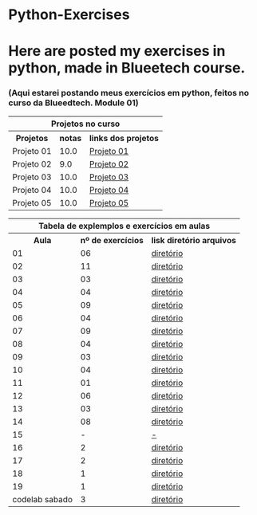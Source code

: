 # Python-Exercises

# Here are posted my exercises in python, made in Blueetech course.
### (Aqui estarei postando meus exercícios em python, feitos no curso da Blueedtech. Module 01)
 

<table align="center" border="0">
      <tr>
          <th colspan="3"> Projetos no curso </th>
      <tr>
       <th>Projetos</th>
       <th>notas</th>
       <th>links dos projetos</th>
      <tr>
       <td>Projeto 01</td>
       <td>10.0</td>
       <td><a href="https://github.com/hikarocarvalho/Python-Exercises/blob/main/projetos/Projeto_01_%E2%80%93_Detetive.ipynb">Projeto 01</a></td>
      <tr>
       <td>Projeto 02</td>
       <td> 9.0 </td>
       <td><a href="https://github.com/hikarocarvalho/Python-Exercises/blob/main/projetos/Projeto_02_jogo_Jokenpo.py">Projeto 02</a></td>
        <tr>
       <td>Projeto 03</td>
       <td> 10.0 </td>
       <td><a href="https://github.com/hikarocarvalho/Python-Exercises/blob/main/projetos/Projeto_03_Roleta_de_dados_final.py">Projeto 03</a></td>
        <tr>
       <td>Projeto 04</td>
       <td> 10.0 </td>
       <td><a href="https://github.com/hikarocarvalho/Python-Exercises/blob/main/projetos/Projeto_04_Simulador_de_Votacao.py">Projeto 04</a></td>
       <tr>
       <td>Projeto 05</td>
       <td> 10.0 </td>
       <td><a href="https://github.com/hikarocarvalho/ProjetoBlue_05.git">Projeto 05</a></td>


</table>

<table align="center" border="0">
      <tr>
          <th colspan="3"> Tabela de explemplos e exercícios em aulas </th>
      <tr>
          <th>Aula </th>
          <th> nº de exercícios </th>
          <th> lisk diretório arquivos</th>
      <tr>
          <td>01 </td>
          <td> 06 </td>
          <td> <a href="https://github.com/hikarocarvalho/Python-Exercises/blob/main/exercicios_Aulas/Aula_01_IntroducaoPython.ipynb">diretório</a></td>
      <tr>
          <td>02 </td>
          <td> 11 </td>
          <td> <a href="https://github.com/hikarocarvalho/Python-Exercises/blob/main/exercicios_Aulas/Aula_02_Codelab.ipynb">diretório</a></td>
      <tr>
          <td>03 </td>
          <td> 03 </td>
          <td> <a href="https://github.com/hikarocarvalho/Python-Exercises/blob/main/exercicios_Aulas/Aula_03_Exercicios_String.ipynb">diretório</a></td>
       <tr>
          <td>04 </td>
          <td> 04 </td>
          <td> <a href="https://github.com/hikarocarvalho/Python-Exercises/blob/main/exercicios_Aulas/Aula_04_Exercicios_Codelab.ipynb">diretório</a></td>
       <tr>
           <td>05 </td>
           <td> 09 </td>
           <td> <a href="https://github.com/hikarocarvalho/Python-Exercises/blob/main/exercicios_Aulas/Aula_05_Laco_For.ipynb">diretório</a></td>
       <tr>
           <td>06 </td>
           <td> 04 </td>
           <td> <a href="https://github.com/hikarocarvalho/Python-Exercises/blob/main/exercicios_Aulas/Aula_06.py">diretório</a></td>
       <tr>
           <td>07 </td>
           <td> 09 </td>
           <td> <a href="https://github.com/hikarocarvalho/Python-Exercises/tree/main/exercicios_Aulas/Aula_07">diretório</a></td>
       <tr>
           <td>08 </td>
           <td> 04 </td>
           <td> <a href="https://github.com/hikarocarvalho/Python-Exercises/tree/main/exercicios_Aulas/Aula_08">diretório</a></td>
       <tr>
           <td>09 </td>
           <td> 03 </td>
           <td> <a href="https://github.com/hikarocarvalho/Python-Exercises/tree/main/exercicios_Aulas/Aula_09">diretório</a></td>
       <tr>
           <td>10 </td>
           <td> 04 </td>
           <td> <a href="https://github.com/hikarocarvalho/Python-Exercises/tree/main/exercicios_Aulas/Aula_10">diretório</a></td>
       <tr>
           <td>11 </td>
           <td> 01 </td>
           <td> <a href="https://github.com/hikarocarvalho/Python-Exercises/tree/main/exercicios_Aulas/Aula_11">diretório</a></td>
       <tr>
           <td>12 </td>
           <td> 06 </td>
           <td> <a href="https://github.com/hikarocarvalho/Python-Exercises/tree/main/exercicios_Aulas/Aula_12">diretório</a></td>
       <tr>
           <td>13 </td>
           <td> 03 </td>
           <td> <a href="https://github.com/hikarocarvalho/Python-Exercises/tree/main/exercicios_Aulas/Aula_13">diretório</a></td>
        <tr>
           <td>14 </td>
           <td> 08 </td>
           <td> <a href="https://github.com/hikarocarvalho/Python-Exercises/tree/main/exercicios_Aulas/Aula_14">diretório</a></td>
         <tr>
           <td>15 </td>
           <td> - </td>
           <td> <a href="#">-</a></td>
          <tr>
           <td>16 </td>
           <td> 2 </td>
           <td> <a href="https://github.com/hikarocarvalho/Python-Exercises/tree/main/exercicios_Aulas/Aula_16">diretório</a></td>
          <tr>
           <td>17 </td>
           <td> 2 </td>
           <td> <a href="https://github.com/hikarocarvalho/Python-Exercises/tree/main/exercicios_Aulas/Aula_17">diretório</a></td>
          <tr>
           <td>18 </td>
           <td> 1 </td>
           <td> <a href="https://github.com/hikarocarvalho/Python-Exercises/tree/main/exercicios_Aulas/Aula_18">diretório</a></td>
          <tr>
           <td>19 </td>
           <td> 1 </td>
           <td> <a href="https://github.com/hikarocarvalho/Python-Exercises/tree/main/exercicios_Aulas/Aula_19">diretório</a></td>
          <tr>
           <td>codelab sabado </td>
           <td> 3 </td>
           <td> <a href="https://github.com/hikarocarvalho/Python-Exercises/tree/main/exercicios_Aulas/Codelab_Saturday_Study_Class/26-06-2021">diretório</a></td>


</table>
